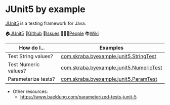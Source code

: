 JUnit5 by example
==============================================================================

[JUnit5][Home] is a testing framework for Java.

️🏠[JUnit5][Home] 📓[Github] 🚩[Issues] 🧑‍🤝‍🧑[People] 📚[Wiki]

[Home]: https://junit.org/junit5/
[Github]: https://github.com/junit-team/junit5
[Issues]: https://github.com/junit-team/junit5/issues
[People]: https://github.com/junit-team/junit5/graphs/contributors
[Wiki]: https://github.com/junit-team/junit5/wiki

| How do I...          | Examples                                                                                              |
|----------------------|-------------------------------------------------------------------------------------------------------|
| Test String values?  | [com.skraba.byexample.junit5.StringTest](src/test/java/com/skraba/byexample/junit5/StringTest.java)   |
| Test Numeric values? | [com.skraba.byexample.junit5.NumericTest](src/test/java/com/skraba/byexample/junit5/NumericTest.java) |
| Parameterize tests?  | [com.skraba.byexample.junit5.ParamTest](src/test/java/com/skraba/byexample/junit5/ParamTest.java)     |

* Other resources:
  - https://www.baeldung.com/parameterized-tests-junit-5


